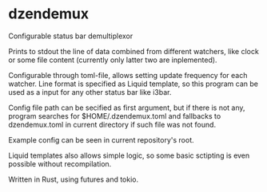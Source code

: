 # dzendemux
Configurable status bar demultiplexor

Prints to stdout the line of data combined from different watchers, like clock or some file content
(currently only latter two are inplemented).

Configurable through toml-file, allows setting update frequency for each watcher.
Line format is specified as Liquid template, so this program can be used as a input for any other status bar
like i3bar.

Config file path can be secified as first argument, but if there is not any, program searches for
$HOME/.dzendemux.toml and fallbacks to dzendemux.toml in current directory if such file was not found.

Example config can be seen in current repository's root.

Liquid templates also allows simple logic, so some basic sctipting is even possible without recompilation.

Written in Rust, using futures and tokio.
